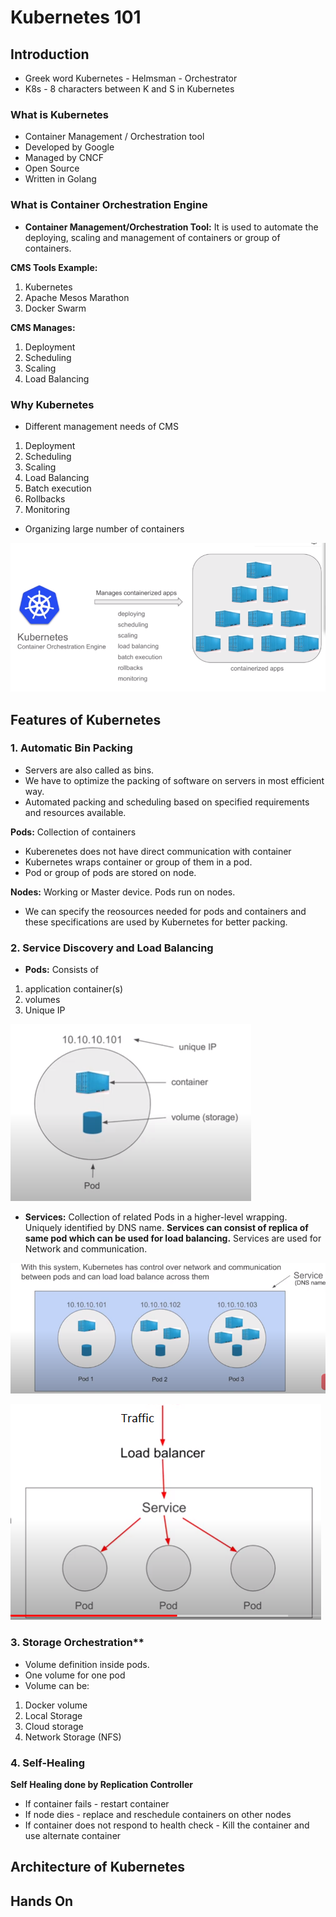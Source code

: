 # Kubernetes 101

## Introduction

* Greek word Kubernetes - Helmsman - Orchestrator
* K8s - 8 characters between K and S in Kubernetes

### What is Kubernetes
* Container Management / Orchestration tool
* Developed by Google
* Managed by CNCF
* Open Source
* Written in Golang
 

### What is Container Orchestration Engine

* **Container Management/Orchestration Tool:** It is used to automate the deploying, scaling and management of containers or group of containers.

**CMS Tools Example:**
1. Kubernetes
2. Apache Mesos Marathon
3. Docker Swarm

**CMS Manages:**
1. Deployment
2. Scheduling
3. Scaling
4. Load Balancing

### Why Kubernetes
* Different management needs of CMS
1. Deployment
2. Scheduling
3. Scaling
4. Load Balancing
5. Batch execution
6. Rollbacks
7. Monitoring

* Organizing large number of containers

![img](img/K1.png)

## Features of Kubernetes

### 1. Automatic Bin Packing

* Servers are also called as bins.
* We have to optimize the packing of software on servers in most efficient way.
* Automated packing and scheduling based on specified requirements and resources available.

**Pods:** Collection of containers

* Kuberenetes does not have direct communication with container
* Kubernetes wraps container or group of them in a pod.
* Pod or group of pods are stored on node.

**Nodes:** Working or Master device. Pods run on nodes.

* We can specify the reosources needed for pods and containers and these specifications are used by Kubernetes for better packing.

### 2. Service Discovery and Load Balancing

* **Pods:** Consists of
1. application container(s)
2. volumes
3. Unique IP

![pods](img/Pods.png)

* **Services:** Collection of related Pods in a higher-level wrapping.
Uniquely identified by DNS name.
**Services can consist of replica of same pod which can be used for load balancing.**
Services are used for Network and communication.

![Services](img/Services.png)

![Load Balancing](img/lb.png)

### 3. Storage Orchestration**

* Volume definition inside pods.
* One volume for one pod
* Volume can be:
1. Docker volume
2. Local Storage
3. Cloud storage
4. Network Storage (NFS)

### 4. Self-Healing

**Self Healing done by Replication Controller**
* If container fails - restart container
* If node dies - replace and reschedule containers on other nodes
* If container does not respond to health check - Kill the container and use alternate container



## Architecture of Kubernetes

## Hands On

